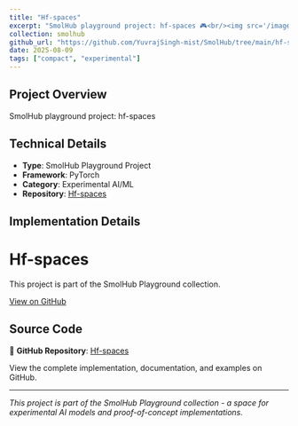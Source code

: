 ```yaml
---
title: "Hf-spaces"
excerpt: "SmolHub playground project: hf-spaces 🎮<br/><img src='/images/500x300.png'>"
collection: smolhub
github_url: "https://github.com/YuvrajSingh-mist/SmolHub/tree/main/hf-spaces"
date: 2025-08-09
tags: ["compact", "experimental"]
---
```


## Project Overview
SmolHub playground project: hf-spaces

## Technical Details
- **Type**: SmolHub Playground Project
- **Framework**: PyTorch
- **Category**: Experimental AI/ML
- **Repository**: [Hf-spaces](https://github.com/YuvrajSingh-mist/SmolHub/tree/main/hf-spaces)

## Implementation Details

# Hf-spaces

This project is part of the SmolHub Playground collection.

[View on GitHub](https://github.com/YuvrajSingh-mist/SmolHub/tree/main/hf-spaces)

## Source Code
📁 **GitHub Repository**: [Hf-spaces](https://github.com/YuvrajSingh-mist/SmolHub/tree/main/hf-spaces)

View the complete implementation, documentation, and examples on GitHub.

---

*This project is part of the SmolHub Playground collection - a space for experimental AI models and proof-of-concept implementations.*